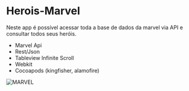# Herois-Marvel
Neste app é possível acessar toda a base de dados da marvel via API e consultar todos seus heróis. 
- Marvel Api
- Rest/Json
- Tableview Infinite Scroll
- Webkit
- Cocoapods (kingfisher, alamofire)


![MARVEL](https://user-images.githubusercontent.com/29108604/57380637-bd2ae100-717f-11e9-964d-87828c38e943.gif)
